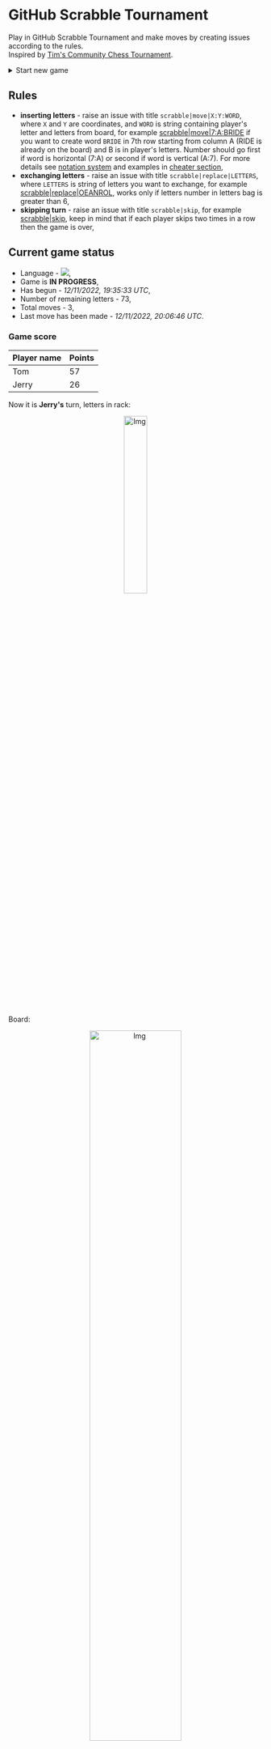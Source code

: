 
# GitHub Scrabble Tournament
Play in GitHub Scrabble Tournament and make moves by creating issues according to the rules.    
Inspired by [Tim's Community Chess Tournament](https://github.com/timburgan/).

<details>
  <summary>Start new game</summary>
  
 
 - [GB](https://github.com/radosz99/radosz99/issues/new?title=scrabble%7Cinit%7CGB&body=Just+push+%27Submit+new+issue%27+or+update+with+your+move)  ![](https://raw.githubusercontent.com/radosz99/radosz99/main/flags/GB.png)
 - [PL](https://github.com/radosz99/radosz99/issues/new?title=scrabble%7Cinit%7CPL&body=Just+push+%27Submit+new+issue%27+or+update+with+your+move)  ![](https://raw.githubusercontent.com/radosz99/radosz99/main/flags/PL.png)
 - [ES](https://github.com/radosz99/radosz99/issues/new?title=scrabble%7Cinit%7CES&body=Just+push+%27Submit+new+issue%27+or+update+with+your+move)  ![](https://raw.githubusercontent.com/radosz99/radosz99/main/flags/ES.png)
 - [DE](https://github.com/radosz99/radosz99/issues/new?title=scrabble%7Cinit%7CDE&body=Just+push+%27Submit+new+issue%27+or+update+with+your+move)  ![](https://raw.githubusercontent.com/radosz99/radosz99/main/flags/DE.png)
 - [FR](https://github.com/radosz99/radosz99/issues/new?title=scrabble%7Cinit%7CFR&body=Just+push+%27Submit+new+issue%27+or+update+with+your+move)  ![](https://raw.githubusercontent.com/radosz99/radosz99/main/flags/FR.png)
</details>
        

## Rules
 - **inserting letters** - raise an issue with title `scrabble|move|X:Y:WORD`, where `X` and `Y` are coordinates, and `WORD` is string containing player's letter and letters from board, for example [scrabble&#124;move&#124;7:A:BRIDE](https://github.com/radosz99/radosz99/issues/new?title=scrabble%7Cmove%7C7%3AA%3ABRIDE&body=Just+push+%27Submit+new+issue%27+or+update+with+your+move) if you want to create word `BRIDE` in 7th row starting from column A (RIDE is already on the board) and B is in player's letters. Number should go first if word is horizontal (7:A) or second if word is vertical (A:7). For more details see [notation system](https://en.wikipedia.org/wiki/Scrabble#Notation_system) and examples in [cheater section](#cheater),
 - **exchanging letters** - raise an issue with title `scrabble|replace|LETTERS`, where `LETTERS` is string of letters you want to exchange, for example [scrabble&#124;replace&#124;OEANROL](https://github.com/radosz99/radosz99/issues/new?title=scrabble%7Creplace%7COEANROL&body=Just+push+%27Submit+new+issue%27+or+update+with+your+move), works only if letters number in letters bag is greater than 6,
 - **skipping turn** - raise an issue with title `scrabble|skip`, for example [scrabble&#124;skip](https://github.com/radosz99/radosz99/issues/new?title=scrabble%7Cskip&body=Just+push+%27Submit+new+issue%27+or+update+with+your+move), keep in mind that if each player skips two times in a row then the game is over,

## Current game status
 - Language - ![](https://raw.githubusercontent.com/radosz99/radosz99/main/flags/FR.png),
 - Game is **IN PROGRESS**,
 - Has begun - *12/11/2022, 19:35:33 UTC*,
 - Number of remaining letters - 73,
 - Total moves - 3,
 - Last move has been made - *12/11/2022, 20:06:46 UTC*.
    
### Game score
| Player name | Points |
 | - | - |  
| Tom | 57
| Jerry | 26

Now it is **Jerry's** turn, letters in rack:
<p align="center">
    <img src="https://raw.githubusercontent.com/radosz99/radosz99/main/rack.png" width=30% alt="Img"/>
</p>

Board:
<p align="center">
<img src="https://raw.githubusercontent.com/radosz99/radosz99/main/board.png" width=60% alt="Img"/>
</p>
    
## User leaderboard
| Moves | Who | Points |
| - | - | - |
| 3 | [@radosz99](github.com/radosz99)| 83

<a name="cheater"></a>
## Cheater section  
Try out my algorithm and check the moves that were found based on the state of the board and rack. :cowboy_hat_face:
<details>
  <summary>Reveal some fancy moves :)</summary>
  
  | Id | Move | Points |
  | - | - | - |  
|1 | [F:9:yole](https://github.com/radosz99/radosz99/issues/new?title=scrabble%7Cmove%7CF%3A9%3Ayole&body=Just+push+%27Submit+new+issue%27+or+update+with+your+move) | 13 
|2 | [F:9:yen](https://github.com/radosz99/radosz99/issues/new?title=scrabble%7Cmove%7CF%3A9%3Ayen&body=Just+push+%27Submit+new+issue%27+or+update+with+your+move) | 12 
|3 | [F:1:enrolai](https://github.com/radosz99/radosz99/issues/new?title=scrabble%7Cmove%7CF%3A1%3Aenrolai&body=Just+push+%27Submit+new+issue%27+or+update+with+your+move) | 11 
|4 | [5:B:ortolan](https://github.com/radosz99/radosz99/issues/new?title=scrabble%7Cmove%7C5%3AB%3Aortolan&body=Just+push+%27Submit+new+issue%27+or+update+with+your+move) | 11 
|5 | [5:B:entola](https://github.com/radosz99/radosz99/issues/new?title=scrabble%7Cmove%7C5%3AB%3Aentola&body=Just+push+%27Submit+new+issue%27+or+update+with+your+move) | 10 
|6 | [5:B:notera](https://github.com/radosz99/radosz99/issues/new?title=scrabble%7Cmove%7C5%3AB%3Anotera&body=Just+push+%27Submit+new+issue%27+or+update+with+your+move) | 10 
|7 | [5:B:antre](https://github.com/radosz99/radosz99/issues/new?title=scrabble%7Cmove%7C5%3AB%3Aantre&body=Just+push+%27Submit+new+issue%27+or+update+with+your+move) | 9 
|8 | [5:B:artel](https://github.com/radosz99/radosz99/issues/new?title=scrabble%7Cmove%7C5%3AB%3Aartel&body=Just+push+%27Submit+new+issue%27+or+update+with+your+move) | 9 
|9 | [5:B:entra](https://github.com/radosz99/radosz99/issues/new?title=scrabble%7Cmove%7C5%3AB%3Aentra&body=Just+push+%27Submit+new+issue%27+or+update+with+your+move) | 9 
|10 | [5:B:noter](https://github.com/radosz99/radosz99/issues/new?title=scrabble%7Cmove%7C5%3AB%3Anoter&body=Just+push+%27Submit+new+issue%27+or+update+with+your+move) | 9 
</details>
    
## Latest moves
<details>
<summary>Show 10 latest moves</summary>
  
  
  | Id | Type | Move / Letters to replace | Created words / New letters | Date | Points | Player | Who |
  | - | - | - | - | - | - | - | - |
|2| INSERT | 9:D:dry | ['DRY'] | 12/11/2022, 20:06:46 UTC | 33 | Tom | [@radosz99](github.com/radosz99) |
|1| INSERT | D:5:tchador | ['TCHADOR'] | 12/11/2022, 19:53:52 UTC | 26 | Jerry | [@radosz99](github.com/radosz99) |
|0| INSERT | 7:D:haine | ['HAINE'] | 12/11/2022, 19:50:57 UTC | 24 | Tom | [@radosz99](github.com/radosz99) |
</details>
    